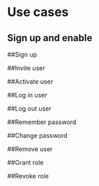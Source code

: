 # Use cases

## Sign up and enable

##Sign up

##Invite user

##Activate user

##Log in user

##Log out user

##Remember password

##Change password

##Remove user

##Grant role

##Revoke role
